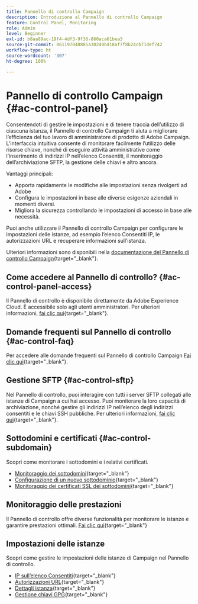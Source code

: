 ```yaml
---
title: Pannello di controllo Campaign
description: Introduzione al Pannello di controllo Campaign
feature: Control Panel, Monitoring
role: Admin
level: Beginner
exl-id: b8aa89ac-19f4-4df3-9f36-860aca61bea3
source-git-commit: 061197048885a30249bd18af7f8b24cb71def742
workflow-type: ht
source-wordcount: '307'
ht-degree: 100%

---
```


# Pannello di controllo Campaign {#ac-control-panel}

Consentendoti di gestire le impostazioni e di tenere traccia dell’utilizzo di ciascuna istanza, il Pannello di controllo Campaign ti aiuta a migliorare l’efficienza del tuo lavoro di amministratore di prodotto di Adobe Campaign. L’interfaccia intuitiva consente di monitorare facilmente l’utilizzo delle risorse chiave, nonché di eseguire attività amministrative come l’inserimento di indirizzi IP nell’elenco Consentiti, il monitoraggio dell’archiviazione SFTP, la gestione delle chiavi e altro ancora.

Vantaggi principali:

* Apporta rapidamente le modifiche alle impostazioni senza rivolgerti ad Adobe
* Configura le impostazioni in base alle diverse esigenze aziendali in momenti diversi.
* Migliora la sicurezza controllando le impostazioni di accesso in base alle necessità.

Puoi anche utilizzare il Pannello di controllo Campaign per configurare le impostazioni delle istanze, ad esempio l’elenco Consentiti IP, le autorizzazioni URL e recuperare informazioni sull’istanza.

Ulteriori informazioni sono disponibili nella [documentazione del Pannello di controllo Campaign](https://experienceleague.adobe.com/docs/control-panel/using/control-panel-home.html?lang=it){target="_blank"}.

## Come accedere al Pannello di controllo? {#ac-control-panel-access}

Il Pannello di controllo è disponibile direttamente da Adobe Experience Cloud. È accessibile solo agli utenti amministratori. Per ulteriori informazioni, [fai clic qui](https://experienceleague.adobe.com/docs/control-panel/using/discover-control-panel/accessing-control-panel.html?lang=it){target="_blank"}.

## Domande frequenti sul Pannello di controllo {#ac-control-faq}

Per accedere alle domande frequenti sul Pannello di controllo Campaign [Fai clic qui](https://experienceleague.adobe.com/docs/control-panel/using/faq.html?lang=it#control-panel){target="_blank"}.

## Gestione SFTP {#ac-control-sftp}

Nel Pannello di controllo, puoi interagire con tutti i server SFTP collegati alle istanze di Campaign a cui hai accesso. Puoi monitorare la loro capacità di archiviazione, nonché gestire gli indirizzi IP nell’elenco degli indirizzi consentiti e le chiavi SSH pubbliche. Per ulteriori informazioni, [fai clic qui](https://experienceleague.adobe.com/docs/control-panel/using/sftp-management/about-sftp-management.html?lang=it#sftp-management){target="_blank"}.

## Sottodomini e certificati {#ac-control-subdomain}

Scopri come monitorare i sottodomini e i relativi certificati.

* [Monitoraggio dei sottodomini](https://experienceleague.adobe.com/docs/control-panel/using/subdomains-and-certificates/monitoring-subdomains.html?lang=it){target="_blank"}
* [Configurazione di un nuovo sottodominio](https://experienceleague.adobe.com/docs/control-panel/using/subdomains-and-certificates/setting-up-new-subdomain.html?lang=it){target="_blank"}
* [Monitoraggio dei certificati SSL dei sottodomini](https://experienceleague.adobe.com/docs/control-panel/using/subdomains-and-certificates/monitoring-ssl-certificates.html?lang=it){target="_blank"}

## Monitoraggio delle prestazioni

Il Pannello di controllo offre diverse funzionalità per monitorare le istanze e garantire prestazioni ottimali. [Fai clic qui](https://experienceleague.adobe.com/docs/control-panel/using/performance-monitoring/about-performance-monitoring.html?lang=it){target="_blank"}


## Impostazioni delle istanze

Scopri come gestire le impostazioni delle istanze di Campaign nel Pannello di controllo.
* [IP sull’elenco Consentiti](https://experienceleague.adobe.com/docs/control-panel/using/instances-settings/ip-allow-listing-instance-access.html?lang=it){target="_blank"}
* [Autorizzazioni URL](https://experienceleague.adobe.com/docs/control-panel/using/instances-settings/url-permissions.html?lang=it){target="_blank"}
* [Dettagli istanza](https://experienceleague.adobe.com/docs/control-panel/using/instances-settings/instance-details.html?lang=it){target="_blank"}
* [Gestione chiavi GPG](https://experienceleague.adobe.com/docs/control-panel/using/instances-settings/gpg-keys-management.html?lang=it){target="_blank"}
